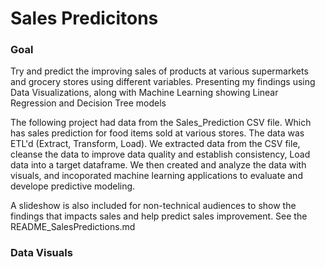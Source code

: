 # Sales Predicitons

### Goal

Try and predict the improving sales of products at various supermarkets and grocery stores using different variables.  Presenting my findings using Data Visualizations, along with Machine Learning showing Linear Regression and Decision Tree models 

The following project had data from the Sales_Prediction CSV file.  Which has sales prediction for food items sold at various stores. The data was ETL'd (Extract, Transform, Load). We extracted data from the CSV file, cleanse the data to improve data quality and establish consistency, Load data into a target dataframe. We then created and analyze the data with visuals, and incoporated machine learning applications to evaluate and develope predictive modeling. 

A slideshow is also included for non-technical audiences to show the findings that impacts sales and help predict sales improvement. See the README_SalesPredictions.md

### Data Visuals
